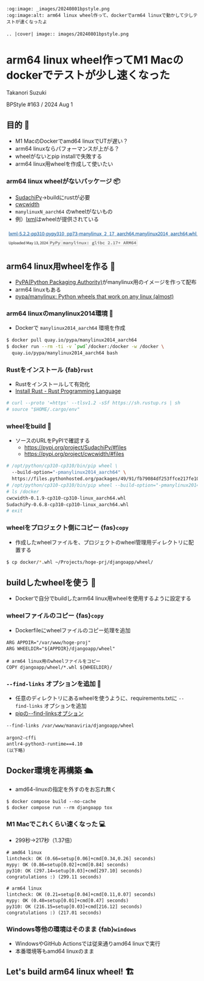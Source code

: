 ```{eval-rst}
:og:image: _images/20240801bpstyle.png
:og:image:alt: arm64 linux wheel作って、dockerでarm64 linuxで動かして少しテストが速くなったよ

.. |cover| image:: images/20240801bpstyle.png
```

# **arm64 linux wheel**作ってM1 Macのdockerでテストが少し速くなった

Takanori Suzuki

BPStyle #163 / 2024 Aug 1

## 目的 💨

* M1 MacのDockerでamd64 linuxでUTが遅い？
* arm64 linuxならパフォーマンスが上がる？
* wheelがないとpip installで失敗する
* arm64 linux用wheelを作成して使いたい

### arm64 linux wheelがないパッケージ 📦

* [SudachiPy](https://pypi.org/project/SudachiPy/)→buildにrustが必要
* [cwcwidth](https://pypi.org/project/cwcwidth/)
* `manylinuxN_aarch64` のwheelがないもの
* 例）[lxml](https://pypi.org/project/lxml/#files)はwheelが提供されている

![lxml](images/lxml.png)

## arm64 linux用wheelを作る 👷

* [PyPA(Python Packaging Authority)](https://www.pypa.io/en/latest/index.html)がmanylinux用のイメージを作って配布
* arm64 linuxもある
* [pypa/manylinux: Python wheels that work on any linux (almost)](https://github.com/pypa/manylinux)

### arm64 linuxのmanylinux2014環境 🦾

* Dockerで `manylinux2014_aarch64` 環境を作成

```bash
$ docker pull quay.io/pypa/manylinux2014_aarch64
$ docker run --rm -ti -v `pwd`/docker:/docker -w /docker \
  quay.io/pypa/manylinux2014_aarch64 bash
```

### Rustをインストール {fab}`rust`

* Rustをインストールして有効化
* [Install Rust - Rust Programming Language](https://www.rust-lang.org/tools/install)

```bash
# curl --proto '=https' --tlsv1.2 -sSf https://sh.rustup.rs | sh
# source "$HOME/.cargo/env"
```

### wheelをbuild 🛞

* ソースのURLをPyPIで確認する
  * <https://pypi.org/project/SudachiPy/#files>
  * <https://pypi.org/project/cwcwidth/#files>

```bash
# /opt/python/cp310-cp310/bin/pip wheel \
  --build-option="-pmanylinux2014_aarch64" \
  https://files.pythonhosted.org/packages/49/91/fb79084df253ffce217fe10dcad6729e5263f41813b9ab7e4375e01528bd/SudachiPy-0.6.8.tar.gz
# /opt/python/cp310-cp310/bin/pip wheel --build-option="-pmanylinux2014_aarch64" https://files.pythonhosted.org/packages/95/e3/275e359662052888bbb262b947d3f157aaf685aaeef4efc8393e4f36d8aa/cwcwidth-0.1.9.tar.gz
# ls /docker
cwcwidth-0.1.9-cp310-cp310-linux_aarch64.whl
SudachiPy-0.6.8-cp310-cp310-linux_aarch64.whl
# exit
```

### wheelをプロジェクト側にコピー {fas}`copy`

* 作成したwheelファイルを、プロジェクトのwheel管理用ディレクトリに配置する

```bash
$ cp docker/*.whl ~/Projects/hoge-prj/djangoapp/wheel/
```

## buildしたwheelを使う 🚢

* Dockerで自分でbuildしたarm64 linux用wheelを使用するように設定する

### wheelファイルのコピー {fas}`copy`

* Dockerfileにwheelファイルのコピー処理を追加

```text
ARG APPDIR="/var/www/hoge-proj"
ARG WHEELDIR="${APPDIR}/djangoapp/wheel"

# arm64 linux用のwheelファイルをコピー
COPY djangoapp/wheel/*.whl ${WHEELDIR}/
```

### `--find-links` オプションを追加 👀

* 任意のディレクトリにあるwheelを使うように、requirements.txtに `--find-links` オプションを追加
* [pipの--find-linksオプション](https://pip.pypa.io/en/stable/cli/pip_install/#cmdoption-f)

```text
--find-links /var/www/manaviria/djangoapp/wheel

argon2-cffi
antlr4-python3-runtime==4.10
(以下略)
```

## Docker環境を再構築 🛳️

* amd64-linuxの指定を外すのをお忘れ無く

```
$ docker compose build --no-cache
$ docker compose run --rm djangoapp tox
```

### M1 Macでこれくらい速くなった 💻

* 299秒→217秒（1.37倍）

```
# amd64 linux
lintcheck: OK (0.66=setup[0.06]+cmd[0.34,0.26] seconds)
mypy: OK (0.86=setup[0.02]+cmd[0.84] seconds)
py310: OK (297.14=setup[0.03]+cmd[297.10] seconds)
congratulations :) (299.11 seconds)
```

```
# arm64 linux
lintcheck: OK (0.21=setup[0.04]+cmd[0.11,0.07] seconds)
mypy: OK (0.48=setup[0.01]+cmd[0.47] seconds)
py310: OK (216.15=setup[0.03]+cmd[216.12] seconds)
congratulations :) (217.01 seconds)
```

### Windows等他の環境はそのまま {fab}`windows`

* WindowsやGitHub Actionsでは従来通りamd64 linuxで実行
* 本番環境等もamd64 linuxのまま

## Let's build arm64 linux wheel! 🏗️
